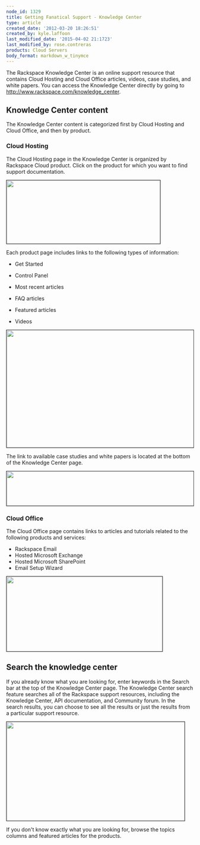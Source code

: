 ```yaml
---
node_id: 1329
title: Getting Fanatical Support - Knowledge Center
type: article
created_date: '2012-03-20 18:26:51'
created_by: kyle.laffoon
last_modified_date: '2015-04-02 21:1723'
last_modified_by: rose.contreras
products: Cloud Servers
body_format: markdown_w_tinymce
---
```


The Rackspace Knowledge Center is an online support resource that contains Cloud Hosting and Cloud Office articles, videos, case studies, and white papers. You can access the Knowledge Center directly by going to http://www.rackspace.com/knowledge_center.

## Knowledge Center content

The Knowledge Center content is categorized first by Cloud Hosting and Cloud Office, and then by product. 

### Cloud Hosting

The Cloud Hosting page in the Knowledge Center is organized by Rackspace Cloud product. Click on the product for which you want to find support documentation.


<img src="/knowledge_center/sites/default/files/field/image/898-1329_6_3.png" width="414" height="171" border="1" alt=""  />

Each product page includes links to the following types of information:

- Get Started

- Control Panel

- Most recent articles

- FAQ articles

- Featured articles

- Videos

<img src="/knowledge_center/sites/default/files/field/image/898-1329-4.png" width="638" height="317" border="1" alt=""  />

The link to available case studies and white papers is located at the bottom of the Knowledge Center page.

<img src="/knowledge_center/sites/default/files/field/image/898-1329_7.png" width="518" height="93" border="1" alt=""  /></td>


### Cloud Office

The Cloud Office page contains links to articles and tutorials related to the following products and services:

- Rackspace Email
- Hosted Microsoft Exchange
- Hosted Microsoft SharePoint
- Email Setup Wizard

<img src="/knowledge_center/sites/default/files/field/image/898-1329_2.png" width="420" height="202" alt="" border="1"  />

## Search the knowledge center

If you already know what you are looking for, enter keywords in the Search bar at the top of the Knowledge Center page. The Knowledge Center search feature searches all of the Rackspace support resources, including the Knowledge Center, API documentation, and Community forum. In the search results, you can choose to see all the results or just the results from a particular support resource. 

<img src="/knowledge_center/sites/default/files/field/image/898-1329_8.png" width="480" height="267" border="1" alt=""  />

If you don't know exactly what you are looking for, browse the topics columns and featured articles for the products.

<p>&nbsp;</p>
